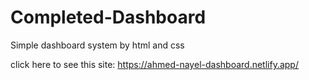 # Completed-Dashboard

Simple dashboard system by html and css

click here to see this site: https://ahmed-nayel-dashboard.netlify.app/

